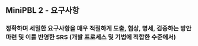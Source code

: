 ## MiniPBL 2 - 요구사항

### 정확하며 세밀한 요구사항을 매우 적절하게 도출, 협상, 명세, 검증하는 방안 마련 및 이를 반영한 SRS (개발 프로세스 및 기법에 적합한 수준에서)